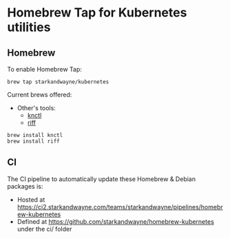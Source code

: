 # Homebrew Tap for Kubernetes utilities

## Homebrew

To enable Homebrew Tap:

```plain
brew tap starkandwayne/kubernetes
```

Current brews offered:

- Other's tools:
  - [knctl](https://github.com/cppforlife/knctl)
  - [riff](https://github.com/projectriff/riff)

```plain
brew install knctl
brew install riff
```

## CI

The CI pipeline to automatically update these Homebrew & Debian packages is:

- Hosted at https://ci2.starkandwayne.com/teams/starkandwayne/pipelines/homebrew-kubernetes
- Defined at https://github.com/starkandwayne/homebrew-kubernetes under the ci/ folder
